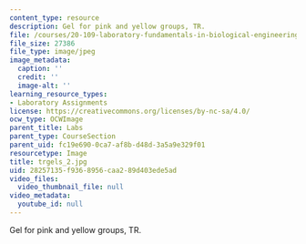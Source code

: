 ```yaml
---
content_type: resource
description: Gel for pink and yellow groups, TR.
file: /courses/20-109-laboratory-fundamentals-in-biological-engineering-fall-2007/28257135f9368956caa289d403ede5ad_trgels_2.jpg
file_size: 27386
file_type: image/jpeg
image_metadata:
  caption: ''
  credit: ''
  image-alt: ''
learning_resource_types:
- Laboratory Assignments
license: https://creativecommons.org/licenses/by-nc-sa/4.0/
ocw_type: OCWImage
parent_title: Labs
parent_type: CourseSection
parent_uid: fc19e690-0ca7-af8b-d48d-3a5a9e329f01
resourcetype: Image
title: trgels_2.jpg
uid: 28257135-f936-8956-caa2-89d403ede5ad
video_files:
  video_thumbnail_file: null
video_metadata:
  youtube_id: null
---
```

Gel for pink and yellow groups, TR.